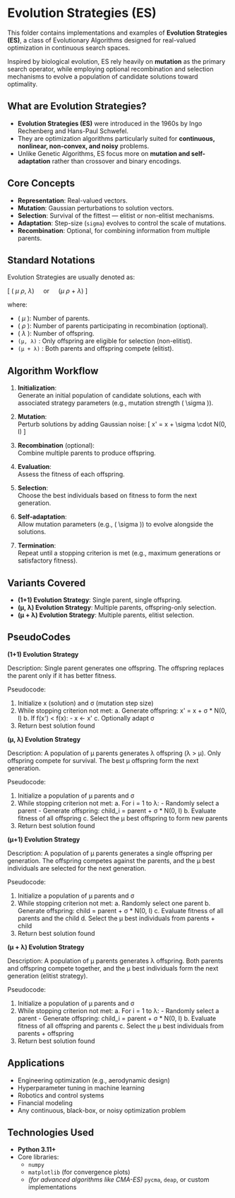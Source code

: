# Evolution Strategies (ES)

This folder contains implementations and examples of **Evolution Strategies (ES)**, a class of Evolutionary Algorithms designed for real-valued optimization in continuous search spaces.

Inspired by biological evolution, ES rely heavily on **mutation** as the primary search operator, while employing optional recombination and selection mechanisms to evolve a population of candidate solutions toward optimality.

## What are Evolution Strategies?

- **Evolution Strategies (ES)** were introduced in the 1960s by Ingo Rechenberg and Hans-Paul Schwefel.
- They are optimization algorithms particularly suited for **continuous, nonlinear, non-convex, and noisy** problems.
- Unlike Genetic Algorithms, ES focus more on **mutation and self-adaptation** rather than crossover and binary encodings.

## Core Concepts

- **Representation**: Real-valued vectors.
- **Mutation**: Gaussian perturbations to solution vectors.
- **Selection**: Survival of the fittest — elitist or non-elitist mechanisms.
- **Adaptation**: Step-size (`sigma`) evolves to control the scale of mutations.
- **Recombination**: Optional, for combining information from multiple parents.

## Standard Notations

Evolution Strategies are usually denoted as:

\[
( $\mu$ $\rho$, $\lambda$) $\quad \text{or} \quad$ ($\mu$ $\rho$ + $\lambda$)
\]

where:

- \( $\mu$ \): Number of parents.
- \( $\rho$ \): Number of parents participating in recombination (optional).
- \( $\lambda$ \): Number of offspring.
- `(μ, λ)` : Only offspring are eligible for selection (non-elitist).
- `(μ + λ)` : Both parents and offspring compete (elitist).

## Algorithm Workflow

1. **Initialization**:  
   Generate an initial population of candidate solutions, each with associated strategy parameters (e.g., mutation strength \( \sigma \)).

2. **Mutation**:  
   Perturb solutions by adding Gaussian noise:
   \[
   x' = x + \sigma \cdot N(0, I)
   \]

3. **Recombination** (optional):  
   Combine multiple parents to produce offspring.

4. **Evaluation**:  
   Assess the fitness of each offspring.

5. **Selection**:  
   Choose the best individuals based on fitness to form the next generation.

6. **Self-adaptation**:  
   Allow mutation parameters (e.g., \( \sigma \)) to evolve alongside the solutions.

7. **Termination**:  
   Repeat until a stopping criterion is met (e.g., maximum generations or satisfactory fitness).

## Variants Covered

- **(1+1) Evolution Strategy**: Single parent, single offspring.
- **(μ, λ) Evolution Strategy**: Multiple parents, offspring-only selection.
- **(μ + λ) Evolution Strategy**: Multiple parents, elitist selection.

## PseudoCodes
**(1+1) Evolution Strategy**

Description:
Single parent generates one offspring. The offspring replaces the parent only if it has better fitness.

Pseudocode:
1. Initialize x (solution) and σ (mutation step size)
2. While stopping criterion not met:
    a. Generate offspring: x' = x + σ * N(0, I)
    b. If f(x') < f(x):
        - x ← x'
    c. Optionally adapt σ
3. Return best solution found

**(μ, λ) Evolution Strategy**

Description:
A population of μ parents generates λ offspring (λ > μ). Only offspring compete for survival. The best μ offspring form the next generation.

Pseudocode:
1. Initialize a population of μ parents and σ
2. While stopping criterion not met:
    a. For i = 1 to λ:
        - Randomly select a parent
        - Generate offspring: child_i = parent + σ * N(0, I)
    b. Evaluate fitness of all offspring
    c. Select the μ best offspring to form new parents
3. Return best solution found

**(μ+1) Evolution Strategy**

Description:
A population of μ parents generates a single offspring per generation. The offspring competes against the parents, and the μ best individuals are selected for the next generation.

Pseudocode:
1. Initialize a population of μ parents and σ
2. While stopping criterion not met:
    a. Randomly select one parent
    b. Generate offspring: child = parent + σ * N(0, I)
    c. Evaluate fitness of all parents and the child
    d. Select the μ best individuals from parents + child
3. Return best solution found

**(μ + λ) Evolution Strategy**

Description:
A population of μ parents generates λ offspring. Both parents and offspring compete together, and the μ best individuals form the next generation (elitist strategy).

Pseudocode:
1. Initialize a population of μ parents and σ
2. While stopping criterion not met:
    a. For i = 1 to λ:
        - Randomly select a parent
        - Generate offspring: child_i = parent + σ * N(0, I)
    b. Evaluate fitness of all offspring and parents
    c. Select the μ best individuals from parents + offspring
3. Return best solution found  

## Applications

- Engineering optimization (e.g., aerodynamic design)
- Hyperparameter tuning in machine learning
- Robotics and control systems
- Financial modeling
- Any continuous, black-box, or noisy optimization problem

## Technologies Used

- **Python 3.11+**
- Core libraries:
  - `numpy`
  - `matplotlib` (for convergence plots)
  - *(for advanced algorithms like CMA-ES)* `pycma`, `deap`, or custom implementations

